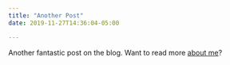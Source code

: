 ```yaml
---
title: "Another Post"
date: 2019-11-27T14:36:04-05:00

---
```


Another fantastic post on the blog. Want to read more [about me](/about)?
